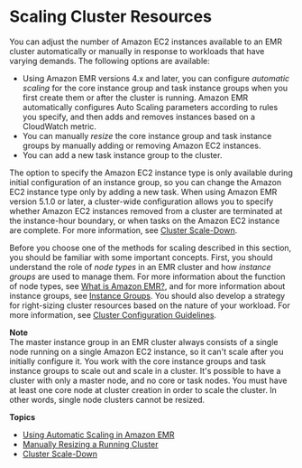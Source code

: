 # Scaling Cluster Resources<a name="emr-scale-on-demand"></a>

You can adjust the number of Amazon EC2 instances available to an EMR cluster automatically or manually in response to workloads that have varying demands\. The following options are available:
+ Using Amazon EMR versions 4\.x and later, you can configure *automatic scaling* for the core instance group and task instance groups when you first create them or after the cluster is running\. Amazon EMR automatically configures Auto Scaling parameters according to rules you specify, and then adds and removes instances based on a CloudWatch metric\.
+ You can manually *resize* the core instance group and task instance groups by manually adding or removing Amazon EC2 instances\.
+ You can add a new task instance group to the cluster\.

The option to specify the Amazon EC2 instance type is only available during initial configuration of an instance group, so you can change the Amazon EC2 instance type only by adding a new task\. When using Amazon EMR version 5\.1\.0 or later, a cluster\-wide configuration allows you to specify whether Amazon EC2 instances removed from a cluster are terminated at the instance\-hour boundary, or when tasks on the Amazon EC2 instance are complete\. For more information, see [Cluster Scale\-Down](emr-scaledown-behavior.md)\.

Before you choose one of the methods for scaling described in this section, you should be familiar with some important concepts\. First, you should understand the role of *node types* in an EMR cluster and how *instance groups* are used to manage them\. For more information about the function of node types, see [What is Amazon EMR?](http://docs.aws.amazon.com/emr/latest/ManagementGuide/emr-what-is-emr.html), and for more information about instance groups, see [Instance Groups](http://docs.aws.amazon.com/emr/latest/ManagementGuide/InstanceGroups.html)\. You should also develop a strategy for right\-sizing cluster resources based on the nature of your workload\. For more information, see [Cluster Configuration Guidelines](http://docs.aws.amazon.com/emr/latest/ManagementGuide/emr-plan-instances-guidelines.html)\. 

**Note**  
The master instance group in an EMR cluster always consists of a single node running on a single Amazon EC2 instance, so it can't scale after you initially configure it\. You work with the core instance groups and task instance groups to scale out and scale in a cluster\. It's possible to have a cluster with only a master node, and no core or task nodes\. You must have at least one core node at cluster creation in order to scale the cluster\. In other words, single node clusters cannot be resized\.

**Topics**
+ [Using Automatic Scaling in Amazon EMR](emr-automatic-scaling.md)
+ [Manually Resizing a Running Cluster](emr-manage-resize.md)
+ [Cluster Scale\-Down](emr-scaledown-behavior.md)